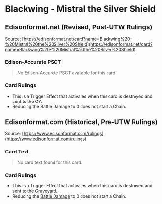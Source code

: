 # Blackwing - Mistral the Silver Shield

## Edisonformat.net (Revised, Post-UTW Rulings)

Source: [https://edisonformat.net/card?name=Blackwing%20-%20Mistral%20the%20Silver%20Shield](https://edisonformat.net/card?name=Blackwing%20-%20Mistral%20the%20Silver%20Shield)

### Edison-Accurate PSCT

> No Edison-Accurate PSCT available for this card.

### Card Rulings

*   This is a Trigger Effect that activates when this card is destroyed and sent to the GY.
*   Reducing the Battle Damage to 0 does not start a Chain.


## Edisonformat.com (Historical, Pre-UTW Rulings)

Source: [https://www.edisonformat.com/rulings](https://www.edisonformat.com/rulings)

### Card Text

> No card text found for this card.

### Card Rulings

*   This is a Trigger Effect that activates when this card is destroyed and sent to the Graveyard.
*   Reducing the [Battle Damage](https://yugipedia.com/wiki/Battle_Damage) to 0 does not start a Chain.


